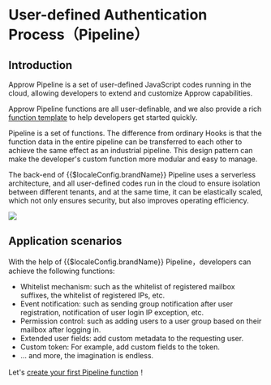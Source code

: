 # User-defined Authentication Process（Pipeline）

<LastUpdated/>

## Introduction

Approw Pipeline is a set of user-defined JavaScript codes running in the cloud, allowing developers to extend and customize Approw capabilities. 

Approw Pipeline functions are all user-definable, and we also provide a rich [function template](https://github.com/authing/pipeline) to help developers get started quickly.

Pipeline is a set of functions. The difference from ordinary Hooks is that the function data in the entire pipeline can be transferred to each other to achieve the same effect as an industrial pipeline. This design pattern can make the developer's custom function more modular and easy to manage.

The back-end of {{$localeConfig.brandName}} Pipeline uses a serverless architecture, and all user-defined codes run in the cloud to ensure isolation between different tenants, and at the same time, it can be elastically scaled, which not only ensures security, but also improves operating efficiency.

![](https://cdn.authing.cn/blog/authing-pipeline.png)


## Application scenarios

With the help of {{$localeConfig.brandName}} Pipeline，developers can achieve the following functions:

* Whitelist mechanism: such as the whitelist of registered mailbox suffixes, the whitelist of registered IPs, etc.
* Event notification: such as sending group notification after user registration, notification of user login IP exception, etc.
* Permission control: such as adding users to a user group based on their mailbox after logging in.
* Extended user fields: add custom metadata to the requesting user.
* Custom token: For example, add custom fields to the token.
* ... and more, the imagination is endless.


Let's [create your first Pipeline function](./write-your-first-pipeline-function.md)！
